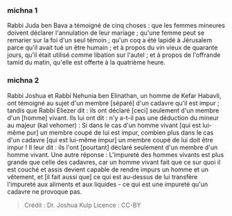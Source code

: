 
### michna 1
Rabbi Juda ben Bava a témoigné de cinq choses : que les femmes mineures doivent déclarer l'annulation de leur mariage ; qu'une femme peut se remarier sur la foi d'un seul témoin ; qu'un coq a été lapidé à Jérusalem parce qu'il avait tué un être humain ; et à propos du vin vieux de quarante jours, qu'il était utilisé comme libation sur l'autel ; et à propos de l'offrande tamid du matin, qu'elle est offerte à la quatrième heure.

### michna 2
Rabbi Joshua et Rabbi Nehunia ben Elinathan, un homme de Kefar Habavli, ont témoigné au sujet d'un membre [séparé] d'un cadavre qu'il est impur ; tandis que Rabbi Eliezer dit : ils ont déclaré [ceci] seulement d'un membre d'un [homme] vivant. Ils lui ont dit : n'y a-t-il pas une déduction du mineur au majeur (kal vehomer) :   Si dans le cas d'un homme vivant [qui est lui-même pur] un membre coupé de lui est impur, combien plus dans le cas d'un cadavre [qui est lui-même impur] un membre coupé de lui doit être impur ! Il leur dit : ils l'ont [pourtant] déclaré seulement d'un membre d'un homme vivant. Une autre réponse :  L'impureté des hommes vivants est plus grande que celle des cadavres, car un homme vivant fait que ce sur quoi il est couché et assis devient capable de rendre impurs un homme et un vêtement, et [il fait aussi que] ce qui est au-dessus de lui transfère l'impureté aux aliments et aux liquides - ce qui est une impureté qu'un cadavre ne provoque pas.

>Crédit : Dr. Joshua Kulp
>Licence : CC-BY